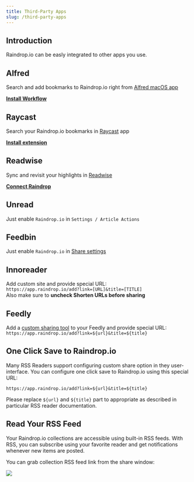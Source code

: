 ```yaml
---
title: Third-Party Apps
slug: /third-party-apps
---
```

## Introduction
Raindrop.io can be easly integrated to other apps you use.

## Alfred
Search and add bookmarks to Raindrop.io right from [Alfred macOS app](https://www.alfredapp.com/)

[**Install Workflow**](https://www.packal.org/workflow/search-raindropio)

## Raycast
Search your Raindrop.io bookmarks in [Raycast](https://www.raycast.com/) app

[**Install extension**](https://www.raycast.com/lardissone/raindrop-io)

## Readwise
Sync and revisit your highlights in [Readwise](https://readwise.io/)

[**Connect Raindrop**](https://readwise.io/sync#raindrop)

## Unread
Just enable `Raindrop.io` in `Settings / Article Actions`

## Feedbin
Just enable `Raindrop.io` in [Share settings](https://feedbin.com/settings/sharing)

## Innoreader
Add custom site and provide special URL:   
`https://app.raindrop.io/add?link=[URL]&title=[TITLE]`   
Also make sure to **uncheck Shorten URLs before sharing**

## Feedly
Add a [custom sharing tool](https://feedly.com/i/account/saving-sharing) to your Feedly and provide special URL:   
`https://app.raindrop.io/add?link=${url}&title=${title}`


## One Click Save to Raindrop.io
Many RSS Readers support configuring custom share option in they user-interface.
You can configure one click save to Raindrop.io using this special URL:

`https://app.raindrop.io/add?link=${url}&title=${title}`

Please replace `${url}` and `${title}` part to appropriate as described in particular RSS reader documentation.

## Read Your RSS Feed
Your Raindrop.io collections are accessible using built-in RSS feeds.
With RSS, you can subscribe using your favorite reader and get notifications whenever new items are posted.

You can grab collection RSS feed link from the share window:

![](share.png)
